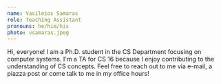```yaml
---
name: Vasileios Samaras
role: Teaching Assistant
pronouns: he/him/his
photo: vsamaras.jpeg
---
```


Hi, everyone! I am a Ph.D. student in the CS Department focusing on computer systems.
I'm a TA for CS 16 because I enjoy contributing to the understanding of CS concepts.
Feel free to reach out to me via e-mail, a piazza post or come talk to me in my office hours!

